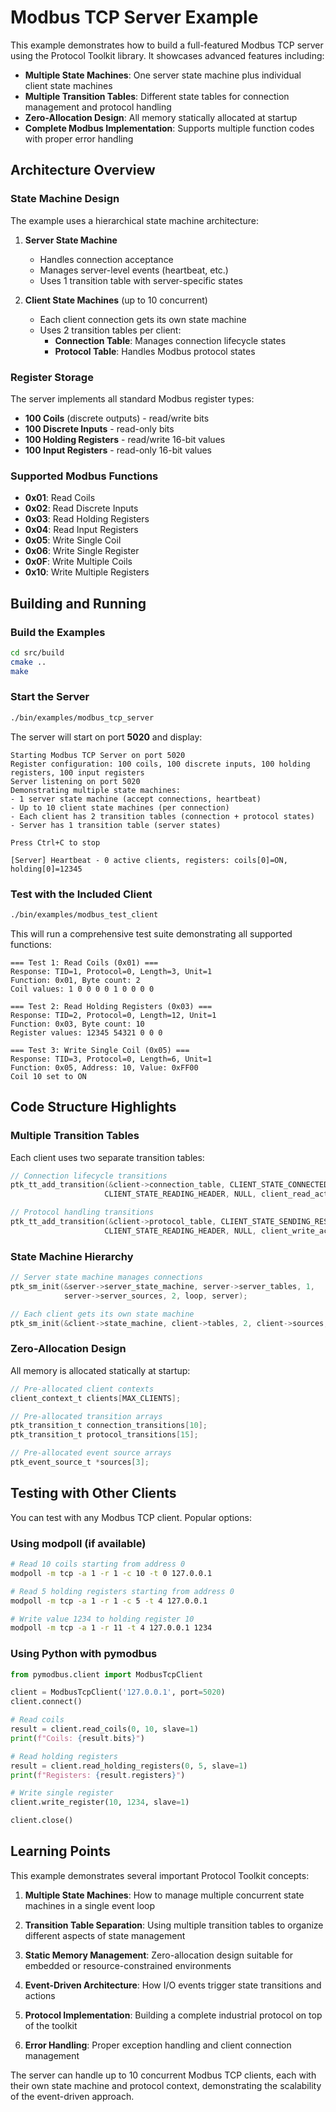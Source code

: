 # Modbus TCP Server Example

This example demonstrates how to build a full-featured Modbus TCP server using the Protocol Toolkit library. It showcases advanced features including:

- **Multiple State Machines**: One server state machine plus individual client state machines
- **Multiple Transition Tables**: Different state tables for connection management and protocol handling
- **Zero-Allocation Design**: All memory statically allocated at startup
- **Complete Modbus Implementation**: Supports multiple function codes with proper error handling

## Architecture Overview

### State Machine Design

The example uses a hierarchical state machine architecture:

1. **Server State Machine**
   - Handles connection acceptance
   - Manages server-level events (heartbeat, etc.)
   - Uses 1 transition table with server-specific states

2. **Client State Machines** (up to 10 concurrent)
   - Each client connection gets its own state machine
   - Uses 2 transition tables per client:
     - **Connection Table**: Manages connection lifecycle states
     - **Protocol Table**: Handles Modbus protocol states

### Register Storage

The server implements all standard Modbus register types:

- **100 Coils** (discrete outputs) - read/write bits
- **100 Discrete Inputs** - read-only bits
- **100 Holding Registers** - read/write 16-bit values
- **100 Input Registers** - read-only 16-bit values

### Supported Modbus Functions

- **0x01**: Read Coils
- **0x02**: Read Discrete Inputs
- **0x03**: Read Holding Registers
- **0x04**: Read Input Registers
- **0x05**: Write Single Coil
- **0x06**: Write Single Register
- **0x0F**: Write Multiple Coils
- **0x10**: Write Multiple Registers

## Building and Running

### Build the Examples

```bash
cd src/build
cmake ..
make
```

### Start the Server

```bash
./bin/examples/modbus_tcp_server
```

The server will start on port **5020** and display:

```
Starting Modbus TCP Server on port 5020
Register configuration: 100 coils, 100 discrete inputs, 100 holding registers, 100 input registers
Server listening on port 5020
Demonstrating multiple state machines:
- 1 server state machine (accept connections, heartbeat)
- Up to 10 client state machines (per connection)
- Each client has 2 transition tables (connection + protocol states)
- Server has 1 transition table (server states)

Press Ctrl+C to stop

[Server] Heartbeat - 0 active clients, registers: coils[0]=ON, holding[0]=12345
```

### Test with the Included Client

```bash
./bin/examples/modbus_test_client
```

This will run a comprehensive test suite demonstrating all supported functions:

```
=== Test 1: Read Coils (0x01) ===
Response: TID=1, Protocol=0, Length=3, Unit=1
Function: 0x01, Byte count: 2
Coil values: 1 0 0 0 0 1 0 0 0 0

=== Test 2: Read Holding Registers (0x03) ===
Response: TID=2, Protocol=0, Length=12, Unit=1
Function: 0x03, Byte count: 10
Register values: 12345 54321 0 0 0

=== Test 3: Write Single Coil (0x05) ===
Response: TID=3, Protocol=0, Length=6, Unit=1
Function: 0x05, Address: 10, Value: 0xFF00
Coil 10 set to ON
```

## Code Structure Highlights

### Multiple Transition Tables

Each client uses two separate transition tables:

```c
// Connection lifecycle transitions
ptk_tt_add_transition(&client->connection_table, CLIENT_STATE_CONNECTED, EVENT_CLIENT_READ,
                     CLIENT_STATE_READING_HEADER, NULL, client_read_action);

// Protocol handling transitions
ptk_tt_add_transition(&client->protocol_table, CLIENT_STATE_SENDING_RESPONSE, EVENT_CLIENT_WRITE,
                     CLIENT_STATE_READING_HEADER, NULL, client_write_action);
```

### State Machine Hierarchy

```c
// Server state machine manages connections
ptk_sm_init(&server->server_state_machine, server->server_tables, 1,
            server->server_sources, 2, loop, server);

// Each client gets its own state machine
ptk_sm_init(&client->state_machine, client->tables, 2, client->sources, 3, loop, client);
```

### Zero-Allocation Design

All memory is allocated statically at startup:

```c
// Pre-allocated client contexts
client_context_t clients[MAX_CLIENTS];

// Pre-allocated transition arrays
ptk_transition_t connection_transitions[10];
ptk_transition_t protocol_transitions[15];

// Pre-allocated event source arrays
ptk_event_source_t *sources[3];
```

## Testing with Other Clients

You can test with any Modbus TCP client. Popular options:

### Using modpoll (if available)

```bash
# Read 10 coils starting from address 0
modpoll -m tcp -a 1 -r 1 -c 10 -t 0 127.0.0.1

# Read 5 holding registers starting from address 0
modpoll -m tcp -a 1 -r 1 -c 5 -t 4 127.0.0.1

# Write value 1234 to holding register 10
modpoll -m tcp -a 1 -r 11 -t 4 127.0.0.1 1234
```

### Using Python with pymodbus

```python
from pymodbus.client import ModbusTcpClient

client = ModbusTcpClient('127.0.0.1', port=5020)
client.connect()

# Read coils
result = client.read_coils(0, 10, slave=1)
print(f"Coils: {result.bits}")

# Read holding registers
result = client.read_holding_registers(0, 5, slave=1)
print(f"Registers: {result.registers}")

# Write single register
client.write_register(10, 1234, slave=1)

client.close()
```

## Learning Points

This example demonstrates several important Protocol Toolkit concepts:

1. **Multiple State Machines**: How to manage multiple concurrent state machines in a single event loop

2. **Transition Table Separation**: Using multiple transition tables to organize different aspects of state management

3. **Static Memory Management**: Zero-allocation design suitable for embedded or resource-constrained environments

4. **Event-Driven Architecture**: How I/O events trigger state transitions and actions

5. **Protocol Implementation**: Building a complete industrial protocol on top of the toolkit

6. **Error Handling**: Proper exception handling and client connection management

The server can handle up to 10 concurrent Modbus TCP clients, each with their own state machine and protocol context, demonstrating the scalability of the event-driven approach.
